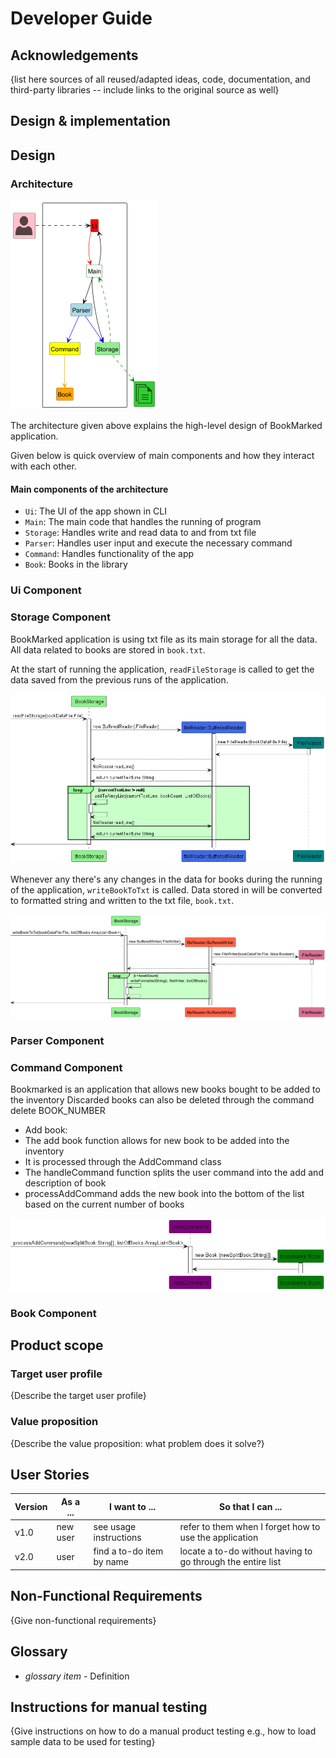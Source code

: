 # Developer Guide

## Acknowledgements

{list here sources of all reused/adapted ideas, code, documentation, and third-party libraries -- include links to the original source as well}

## Design & implementation
## Design
### Architecture
![ArchitectureDiagram.png](images%2FArchitectureDiagram.png)

The architecture given above explains the high-level design of BookMarked application.

Given below is quick overview of main components and how they interact with each other.

#### Main components of the architecture
- `Ui`: The UI of the app shown in CLI
- `Main`: The main code that handles the running of program 
- `Storage`: Handles write and read data to and from txt file
- `Parser`: Handles user input and execute the necessary command
- `Command`: Handles functionality of the app
- `Book`: Books in the library

### Ui Component

### Storage Component
BookMarked application is using txt file as its main storage for all the data.
All data related to books are stored in `book.txt`.

At the start of running the application, `readFileStorage` is called to get the data saved 
from the previous runs of the application.

![ReadFileStorageDiagram.png](images%2FReadFileStorageDiagram.png)

Whenever any there's any changes in the data for books during the running of the application, 
`writeBookToTxt` is called. Data stored in will be converted to formatted string and written 
to the txt file, `book.txt`.

![WriteBookToTxt.png](images%2FWriteBookToTxt.png)

### Parser Component

### Command Component
Bookmarked is an application that allows new books bought to be added to the inventory
Discarded books can also be deleted through the command delete BOOK_NUMBER
- Add book:
- The add book function allows for new book to be added into the inventory
- It is processed through the AddCommand class
- The handleCommand function splits the user command into the add and description of book
- processAddCommand adds the new book into the bottom of the list based on the current number of books

![img.png](img.png)
### Book Component



## Product scope
### Target user profile

{Describe the target user profile}

### Value proposition

{Describe the value proposition: what problem does it solve?}

## User Stories

|Version| As a ... | I want to ... | So that I can ...|
|--------|----------|---------------|------------------|
|v1.0|new user|see usage instructions|refer to them when I forget how to use the application|
|v2.0|user|find a to-do item by name|locate a to-do without having to go through the entire list|

## Non-Functional Requirements

{Give non-functional requirements}

## Glossary

* *glossary item* - Definition

## Instructions for manual testing

{Give instructions on how to do a manual product testing e.g., how to load sample data to be used for testing}
